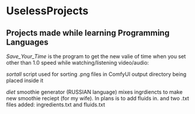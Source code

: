 # UselessProjects

## Projects made while learning Programming Languages


*Save_Your_Time* is the program to get the new valie of time when you set other than 1.0 speed while watching/listening video/audio:
    
*sortall* script used for sorting .png files in ComfyUI output directory being placed inside it
  
*diet* smoothie generator (RUSSIAN language) mixes ingrdiencts to make new smoothie reciept (for my wife). In plans is to add fluids in.
    and two .txt files added: ingredients.txt and fluids.txt
